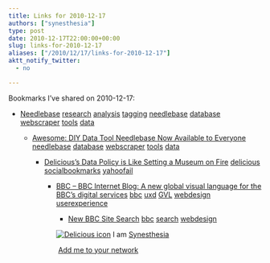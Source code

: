 ```yaml
---
title: Links for 2010-12-17
authors: ["synesthesia"]
type: post
date: 2010-12-17T22:00:00+00:00
slug: links-for-2010-12-17 
aliases: ["/2010/12/17/links-for-2010-12-17"]
aktt_notify_twitter:
  - no

---
```

Bookmarks I&#8217;ve shared on 2010-12-17:

  * [Needlebase][1] 
    [research][2] [analysis][3] [tagging][4] [needlebase][5] [database][6] [webscraper][7] [tools][8] [data][9] </li> 
    
      * [Awesome: DIY Data Tool Needlebase Now Available to Everyone][10] 
        [needlebase][5] [database][6] [webscraper][7] [tools][8] [data][9] </li> 
        
          * [Delicious&#8217;s Data Policy is Like Setting a Museum on Fire][11] 
            [delicious][12] [socialbookmarks][13] [yahoofail][14] </li> 
            
              * [BBC &#8211; BBC Internet Blog: A new global visual language for the BBC&#8217;s digital services][15] 
                [bbc][16] [uxd][17] [GVL][18] [webdesign][19] [userexperience][20] </li> 
                
                  * [New BBC Site Search][21] 
                    [bbc][16] [search][22] [webdesign][19] </li> </ul> 
                    
                    <p class="deliciouslink">
                      <a href="https://del.icio.us/synesthesia" title="See all my bookmarks on del.icio.us"><img src="https://www.synesthesia.co.uk/images/deliciousicon.jpg" alt="Delicious icon" /></a>&nbsp;I am <a href="https://del.icio.us/synesthesia" title="See all my bookmarks on del.icio.us">Synesthesia</a>
                    </p>
                    
                    <p class="deliciouslink">
                      <a href="https://del.icio.us/network?add=synesthesia" title="Add me to your del.icio.us network"><img src="https://www.synesthesia.co.uk/images/add.gif" alt="" /></a>&nbsp;<a href="https://del.icio.us/network?add=synesthesia" title="Add me to your del.icio.us network">Add me to your network</a>
                    </p>

 [1]: https://needlebase.com/
 [2]: https://delicious.com/synesthesia/research
 [3]: https://delicious.com/synesthesia/analysis
 [4]: https://delicious.com/synesthesia/tagging
 [5]: https://delicious.com/synesthesia/needlebase
 [6]: https://delicious.com/synesthesia/database
 [7]: https://delicious.com/synesthesia/webscraper
 [8]: https://delicious.com/synesthesia/tools
 [9]: https://delicious.com/synesthesia/data
 [10]: https://www.readwriteweb.com/archives/awesome_diy_data_tool_needlebase_now_available_to.php
 [11]: https://www.readwriteweb.com/archives/deliciouss_data_policy_is_like_setting_a_museum_on.php?utm_source=feedburner
 [12]: https://delicious.com/synesthesia/delicious
 [13]: https://delicious.com/synesthesia/socialbookmarks
 [14]: https://delicious.com/synesthesia/yahoofail
 [15]: https://www.bbc.co.uk/blogs/bbcinternet/2010/02/a_new_global_visual_language_f.html
 [16]: https://delicious.com/synesthesia/bbc
 [17]: https://delicious.com/synesthesia/uxd
 [18]: https://delicious.com/synesthesia/GVL
 [19]: https://delicious.com/synesthesia/webdesign
 [20]: https://delicious.com/synesthesia/userexperience
 [21]: https://www.bbc.co.uk/blogs/bbcinternet/2010/12/new_bbc_site_search.html
 [22]: https://delicious.com/synesthesia/search